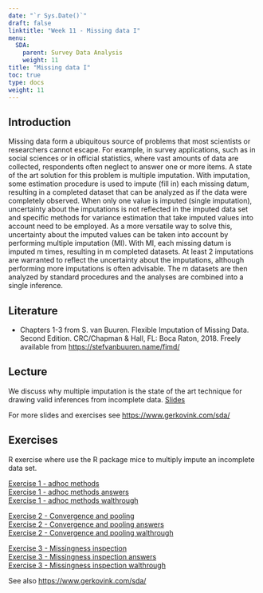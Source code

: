 ```yaml
---
date: "`r Sys.Date()`"
draft: false
linktitle: "Week 11 - Missing data I"
menu:
  SDA:
    parent: Survey Data Analysis
    weight: 11
title: "Missing data I"
toc: true
type: docs
weight: 11
---
```


## Introduction

Missing data form a ubiquitous source of problems that most scientists or researchers cannot escape. For example, in survey applications, such as in social sciences or in official statistics, where vast amounts of data are collected, respondents often neglect to answer one or more items. A state of the art solution for this problem is multiple imputation. With imputation, some estimation procedure is used to impute (fill in) each missing datum, resulting in a completed dataset that can be analyzed as if the data were completely observed. When only one value is imputed (single imputation), uncertainty about the imputations is not reflected in the imputed data set and specific methods for variance estimation that take imputed values into account need to be employed. As a more versatile way to solve this, uncertainty about the imputed values can be taken into account by performing multiple imputation (MI). With MI, each missing datum is imputed m times, resulting in m completed datasets. At least 2 imputations are warranted to reflect the uncertainty about the imputations, although performing more imputations is often advisable. The m datasets are then analyzed by standard procedures and the analyses are combined into a single inference.

## Literature

- Chapters 1-3 from S. van Buuren. Flexible Imputation of Missing Data. Second Edition. CRC/Chapman & Hall, FL: Boca Raton, 2018. Freely available from https://stefvanbuuren.name/fimd/

## Lecture
We discuss why multiple imputation is the state of the art technique for drawing valid inferences from incomplete data.
[Slides](/files/SDA/week11/missing-data-1.pdf)

For more slides and exercises see https://www.gerkovink.com/sda/

## Exercises
R exercise where use the R package mice to multiply impute an incomplete data set.  

[Exercise 1 - adhoc methods](/files/SDA/week11/1.-Ad_hoc_methods.html)  
[Exercise 1 - adhoc methods answers](/files/SDA/week11/1.Ad_hoc_methods.Rmd)  
[Exercise 1 - adhoc methods walthrough](/files/SDA/week11/Exercise_1.mp4)  

[Exercise 2 - Convergence and pooling](/files/SDA/week11/2.-Convergence_and_pooling.html)  
[Exercise 2 - Convergence and pooling answers](/files/SDA/week11/2.Convergence_and_pooling.Rmd)  
[Exercise 2 - Convergence and pooling walthrough](/files/SDA/week11/Exercise_2.mp4)  

[Exercise 3 - Missingness inspection](/files/SDA/week11/3.-Missingness_innspection.html)  
[Exercise 3 - Missingness inspection answers](/files/SDA/week11/3.Missingness_inspection.Rmd)  
[Exercise 3 - Missingness inspection walthrough](/files/SDA/week11/Exercise_3.mp4)  

See also https://www.gerkovink.com/sda/

